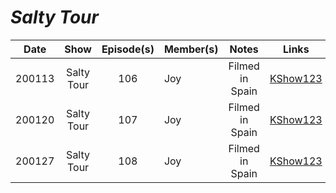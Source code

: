 # _Salty Tour_

| **Date** |  **Show**  | **Episode(s)** | **Member(s)** |    **Notes**    |                                         **Links**                                          |
|:--------:|:----------:|:--------------:|:--------------|:---------------:|:------------------------------------------------------------------------------------------:|
|  200113  | Salty Tour |      106       | Joy           | Filmed in Spain | [KShow123](http://kshow123.net/show/thrifters-guide-to-luxurious-travels/episode-106.html) |
|  200120  | Salty Tour |      107       | Joy           | Filmed in Spain | [KShow123](http://kshow123.net/show/thrifters-guide-to-luxurious-travels/episode-107.html) |
|  200127  | Salty Tour |      108       | Joy           | Filmed in Spain | [KShow123](http://kshow123.net/show/thrifters-guide-to-luxurious-travels/episode-108.html) |
